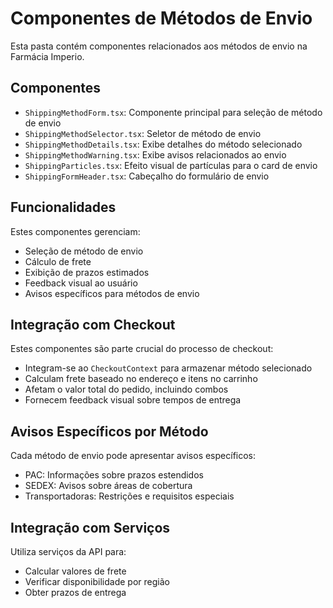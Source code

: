 
# Componentes de Métodos de Envio

Esta pasta contém componentes relacionados aos métodos de envio na Farmácia Imperio.

## Componentes

- `ShippingMethodForm.tsx`: Componente principal para seleção de método de envio
- `ShippingMethodSelector.tsx`: Seletor de método de envio
- `ShippingMethodDetails.tsx`: Exibe detalhes do método selecionado
- `ShippingMethodWarning.tsx`: Exibe avisos relacionados ao envio
- `ShippingParticles.tsx`: Efeito visual de partículas para o card de envio
- `ShippingFormHeader.tsx`: Cabeçalho do formulário de envio

## Funcionalidades

Estes componentes gerenciam:
- Seleção de método de envio
- Cálculo de frete
- Exibição de prazos estimados
- Feedback visual ao usuário
- Avisos específicos para métodos de envio

## Integração com Checkout

Estes componentes são parte crucial do processo de checkout:
- Integram-se ao `CheckoutContext` para armazenar método selecionado
- Calculam frete baseado no endereço e itens no carrinho
- Afetam o valor total do pedido, incluindo combos
- Fornecem feedback visual sobre tempos de entrega

## Avisos Específicos por Método

Cada método de envio pode apresentar avisos específicos:
- PAC: Informações sobre prazos estendidos
- SEDEX: Avisos sobre áreas de cobertura
- Transportadoras: Restrições e requisitos especiais

## Integração com Serviços

Utiliza serviços da API para:
- Calcular valores de frete
- Verificar disponibilidade por região
- Obter prazos de entrega
